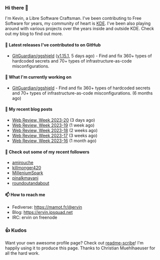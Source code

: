 ### Hi there 👋

I'm Kevin, a Libre Software Craftsman. I've been contributing to Free Software for years,
my community of heart is [KDE](https://kde.org). I've been also playing around with various
projects over the years inside and outside KDE. Check out my blog to find out more.

#### 🔭 Latest releases I've contributed to on GitHub

- [GitGuardian/ggshield](https://github.com/GitGuardian/ggshield) ([v1.15.1](https://github.com/GitGuardian/ggshield/releases/tag/v1.15.1), 5 days ago) - Find and fix 360&#43; types of hardcoded secrets and 70&#43; types of infrastructure-as-code misconfigurations.

#### 🌱 What I'm currently working on

- [GitGuardian/ggshield](https://github.com/GitGuardian/ggshield) - Find and fix 360&#43; types of hardcoded secrets and 70&#43; types of infrastructure-as-code misconfigurations. (6 months ago)

#### 📜 My recent blog posts

- [Web Review, Week 2023-20](https://ervin.ipsquad.net/blog/2023/05/19/web-review-week-2023-20/) (3 days ago)
- [Web Review, Week 2023-19](https://ervin.ipsquad.net/blog/2023/05/12/web-review-week-2023-19/) (1 week ago)
- [Web Review, Week 2023-18](https://ervin.ipsquad.net/blog/2023/05/05/web-review-week-2023-18/) (2 weeks ago)
- [Web Review, Week 2023-17](https://ervin.ipsquad.net/blog/2023/04/28/web-review-week-2023-17/) (3 weeks ago)
- [Web Review, Week 2023-16](https://ervin.ipsquad.net/blog/2023/04/21/web-review-week-2023-16/) (1 month ago)

#### 👯 Check out some of my recent followers

- [amirouche](https://github.com/amirouche)
- [killmonger420](https://github.com/killmonger420)
- [MilleniumSpark](https://github.com/MilleniumSpark)
- [pinalkmayani](https://github.com/pinalkmayani)
- [roundoutandabout](https://github.com/roundoutandabout)

#### 📫 How to reach me

- Fediverse: https://mamot.fr/@ervin
- Blog: https://ervin.ipsquad.net
- IRC: ervin on freenode

### 👍 Kudos

Want your own awesome profile page? Check out [readme-scribe](https://github.com/muesli/readme-scribe)!
I'm happily using it to produce this page. Thanks to Christian Muehlhaeuser for all the hard work.

